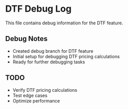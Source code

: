 # DTF Debug Log

This file contains debug information for the DTF feature.

## Debug Notes
- Created debug branch for DTF feature
- Initial setup for debugging DTF pricing calculations
- Ready for further debugging tasks

## TODO
- Verify DTF pricing calculations
- Test edge cases
- Optimize performance